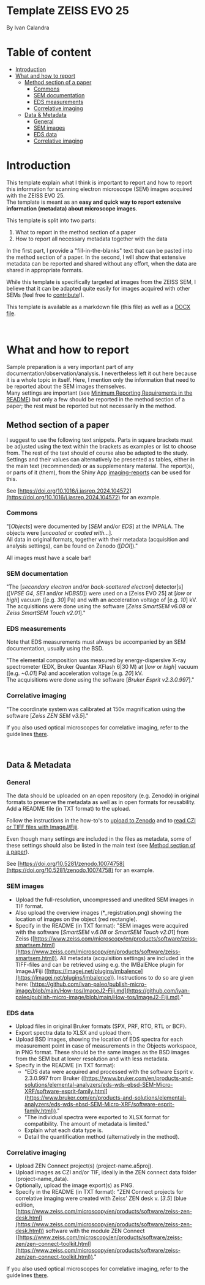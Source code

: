 
<!-- TOC ignore:true -->
# Template ZEISS EVO 25

By Ivan Calandra

<!-- TOC ignore:true -->
# Table of content

<!-- TOC -->

- [Introduction](#introduction)
- [What and how to report](#what-and-how-to-report)
    - [Method section of a paper](#method-section-of-a-paper)
        - [Commons](#commons)
        - [SEM documentation](#sem-documentation)
        - [EDS measurements](#eds-measurements)
        - [Correlative imaging](#correlative-imaging)
    - [Data & Metadata](#data--metadata)
        - [General](#general)
        - [SEM images](#sem-images)
        - [EDS data](#eds-data)
        - [Correlative imaging](#correlative-imaging)

<!-- /TOC -->



# Introduction

This template explain what I think is important to report and how to report this information for scanning electron microscope (SEM) images acquired with the ZEISS EVO 25.  
The template is meant as an **easy and quick way to report extensive information (metadata) about microscope images**.

This template is split into two parts:

1. What to report in the method section of a paper
2. How to report all necessary metadata together with the data

In the first part, I provide a "fill-in-the-blanks" text that can be pasted into the method section of a paper. In the second, I will show that extensive metadata can be reported and shared without any effort, when the data are shared in appropriate formats.

While this template is specifically targeted at images from the ZEISS SEM, I believe that it can be adapted quite easily for images acquired with other SEMs (feel free to [contribute](/README.md#how-to-contribute)!).

This template is available as a markdown file (this file) as well as a [DOCX file](/Guidelines/ZEISS_EVO25.docx).

  
<br> 

# What and how to report
Sample preparation is a very important part of any documentation/observation/analysis. I nevertheless left it out here because it is a whole topic in itself. Here, I mention only the information that need to be reported about the SEM images themselves.  
Many settings are important (see [Minimum Reporting Requirements in the README](/README.md#minimum-reporting-requirements)) but only a few should be reported in the method section of a paper; the rest must be reported but not necessarily in the method.


## Method section of a paper
I suggest to use the following text snippets. Parts in square brackets must be adjusted using the text within the brackets as examples or list to choose from. The rest of the text should of course also be adapted to the study.  
Settings and their values can alternatively be presented as tables, either in the main text (recommended) or as supplementary material. The report(s), or parts of it (them), from the Shiny App [imaging-reports](https://github.com/ivan-paleo/imaging-reports) can be used for this.  

See [https://doi.org/10.1016/j.jasrep.2024.104572](https://doi.org/10.1016/j.jasrep.2024.104572) for an example. 

### Commons
"[*Objects*] were documented by [*SEM* and/or *EDS*] at the IMPALA. The objects were [*uncoated* or *coated with...*].  
All data in original formats, together with their metadata (acquisition and analysis settings), can be found on Zenodo ([*DOI*])."

All images must have a scale bar!

### SEM documentation
"The [*secondary electron* and/or *back-scattered electron*] detector[s] ([*VPSE G4*, *SE1* and/or *HDBSD*]) were used on a [Zeiss EVO 25] at [*low* or *high*] vacuum ([e.g. *30*] Pa) and with an acceleration voltage of [e.g. *10*] kV.  
The acquisitions were done using the software [*Zeiss SmartSEM v6.08* or *Zeiss SmartSEM Touch v2.01*]."

### EDS measurements
Note that EDS measurements must always be accompanied by an SEM documentation, usually using the BSD. 

"The elemental composition was measured by energy-dispersive X-ray spectrometer (EDX, Bruker Quantax XFlash 6|30 M) at [*low* or *high*] vacuum ([e.g. *~0.01*] Pa) and acceleration voltage [e.g. *20*] kV.  
The acquisitions were done using the software [*Bruker Esprit v2.3.0.997*]."

### Correlative imaging
"The coordinate system was calibrated at 150x magnification using the software [*Zeiss ZEN SEM v3.5*]."

If you also used optical microscopes for correlative imaging, refer to the guidelines [there](/Guidelines/ZEISS_Optical-microscopes.md#correlative-imaging).


<br>


## Data & Metadata
### General
The data should be uploaded on an open repository (e.g. Zenodo) in original formats to preserve the metadata as well as in open formats for reusability. Add a README file (in TXT format) to the upload.  

Follow the instructions in the how-to's to [upload to Zenodo](/How-tos/Zenodo.md) and to [read CZI or TIFF files with ImageJ/Fiji](/How-tos/ImageJ2-Fiji.md).

Even though many settings are included in the files as metadata, some of these settings should also be listed in the main text (see [Method section of a paper](#method-section-of-a-paper)).  

See [https://doi.org/10.5281/zenodo.10074758](https://doi.org/10.5281/zenodo.10074758) for an example.

### SEM images
- Upload the full-resolution, uncompressed and unedited SEM images in TIF format.
- Also upload the overview images (*_registration.png) showing the location of images on the object (red rectangle).
- Specify in the README (in TXT format): "SEM images were acquired with the software [*SmartSEM v.6.08* or *SmartSEM Touch v2.01*] from Zeiss ([https://www.zeiss.com/microscopy/en/products/software/zeiss-smartsem.html](https://www.zeiss.com/microscopy/en/products/software/zeiss-smartsem.html)). All metadata (acquisition settings) are included in the TIFF-files and can be retrieved using e.g. the IMBalENce plugin for ImageJ/Fiji ([https://imagej.net/plugins/imbalence](https://imagej.net/plugins/imbalence)). Instructions to do so are given here: [https://github.com/ivan-paleo/publish-micro-image/blob/main/How-tos/ImageJ2-Fiji.md](https://github.com/ivan-paleo/publish-micro-image/blob/main/How-tos/ImageJ2-Fiji.md)."

### EDS data
- Upload files in original Bruker formats (SPX, PRF, RTO, RTL or BCF).
- Export spectra data to XLSX and upload them.
- Upload BSD images, showing the location of EDS spectra for each measurement point in case of measurements in the Objects workspace, in PNG format. These should be the same images as the BSD images from the SEM but at lower resolution and with less metadata.
- Specify in the README (in TXT format):
  - "EDS data were acquired and processed with the software Esprit v. 2.3.0.997 from Bruker ([https://www.bruker.com/en/products-and-solutions/elemental-analyzers/eds-wds-ebsd-SEM-Micro-XRF/software-esprit-family.html](https://www.bruker.com/en/products-and-solutions/elemental-analyzers/eds-wds-ebsd-SEM-Micro-XRF/software-esprit-family.html))."
  - "The individual spectra were exported to XLSX format for compatibility. The amount of metadata is limited."
  - Explain what each data type is.
  - Detail the quantification method (alternatively in the method).

### Correlative imaging
- Upload ZEN Connect project(s) (project-name.a5proj).
- Upload images as CZI and/or TIF, ideally in the ZEN connect data folder (project-name_data).
- Optionally, upload the image export(s) as PNG.
- Specify in the README (in TXT format): "ZEN Connect projects for correlative imaging were created with Zeiss' ZEN desk v. [*3.5*] (blue edition, [https://www.zeiss.com/microscopy/en/products/software/zeiss-zen-desk.html](https://www.zeiss.com/microscopy/en/products/software/zeiss-zen-desk.html)) software with the module ZEN Connect ([https://www.zeiss.com/microscopy/en/products/software/zeiss-zen/zen-connect-toolkit.html](https://www.zeiss.com/microscopy/en/products/software/zeiss-zen/zen-connect-toolkit.html))."

If you also used optical microscopes for correlative imaging, refer to the guidelines [there](/Guidelines/ZEISS_Optical-microscopes.md#correlative-imaging-1).
